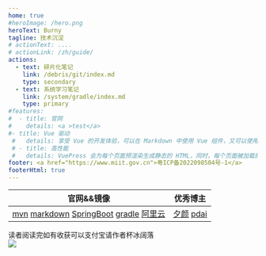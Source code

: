 ```yaml
---
home: true
#heroImage: /hero.png
heroText: Burny
tagline: 技术沉淀
# actionText: ....
# actionLink: /zh/guide/
actions:
  - text: 碎片化笔记
    link: /debris/git/index.md
    type: secondary
  - text: 系统学习笔记
    link: /system/gradle/index.md
    type: primary
#features:
#  - title: 官网
#    details: <a >test</a>
#- title: Vue 驱动
 #   details: 享受 Vue 的开发体验，可以在 Markdown 中使用 Vue 组件，又可以使用 Vue 来开发自定义主题。
 # - title: 高性能
 #   details: VuePress 会为每个页面预渲染生成静态的 HTML，同时，每个页面被加载的时候，将作为 SPA 运行。
footer: <a href="https://www.miit.gov.cn">粤ICP备2022098504号-1</a> 
footerHtml: true
---
```


|官网&&镜像|优秀博主  |
|:---:|:---:|
|[mvn](https://developer.aliyun.com/mvn/guide)  [markdown](https://commonmark.org/help/)  [SpringBoot](https://start.spring.io/)  [gradle](https://docs.gradle.org/current/userguide/more_about_tasks.html)  [阿里云](https://start.aliyun.com/)  |  [夕颜](http://notes.xiyankt.com/#/)   [pdai](https://pdai.tech/)  |

读者阅读完如有收获可以支付宝请作者杯冰阔落  
![](/images/zfb.jpg)
